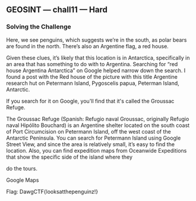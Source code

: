 
## GEOSINT — chall11 — Hard

### Solving the Challenge
Here, we see penguins, which suggests we’re in the south, as polar bears are 
found in the north. There’s also an Argentine flag, a red house. 

Given these clues, it’s likely that this location is in Antarctica, specifically in an area 
that has something to do with to Argentina. Searching for “red house Argentina 
Antarctica” on Google helped narrow down the search. I found a post with the Red 
house of the picture with this title Argentine research hut on Petermann Island, 
Pygoscelis papua, Peterman Island, Antarctic. 

If you search for it on Google, you'll find that it's called the Groussac Refuge.

The Groussac Refuge (Spanish: Refugio naval Groussac, originally Refugio naval 
Hipólito Bouchard) is an Argentine shelter located on the south coast of Port 
Circumcision on Petermann Island, off the west coast of the Antarctic Peninsula. 
You can search for Petermann Island using Google Street View, and since the area 
is relatively small, it’s easy to find the location. Also, you can find expedition maps 
from Oceanwide Expeditions that show the specific side of the island where they 

do the tours.

Google Maps

Flag: DawgCTF{looksatthepenguinz!}
